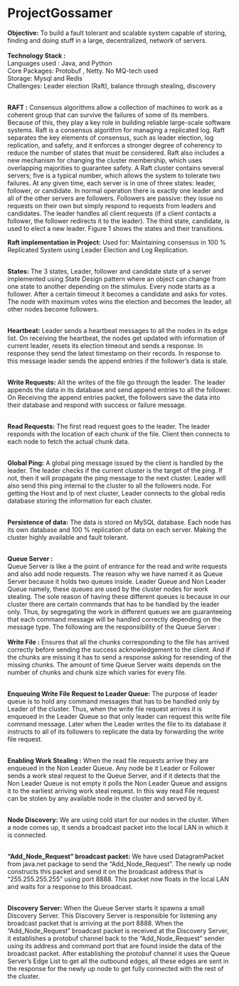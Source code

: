 # ProjectGossamer

<b>Objective:</b> To build a fault tolerant and scalable system capable of storing, finding and doing stuff in a large, decentralized, network of servers.
<br/><br/>
<b>Technology Stack :</b><br/>
Languages used : Java, and Python<br/>
Core Packages: Protobuf , Netty. No MQ-tech used<br/>
Storage: Mysql and Redis<br/>
Challenges: Leader election (Raft), balance through stealing, discovery<br/></br>

<b>RAFT :</b>
Consensus algorithms allow a collection of machines to work as a coherent group that can survive the failures of some of its members. Because of this, they play a key role in building reliable large-scale software systems.
Raft is a consensus algorithm for managing a replicated log. Raft separates the key elements of consensus, such as leader election, log replication, and safety, and it enforces a stronger degree of coherency to reduce the number of states that must be considered. Raft also includes a new mechanism for changing the cluster membership, which uses overlapping majorities to guarantee safety.
 A Raft cluster contains several servers; five is a typical number, which allows the system to tolerate two failures. At any given time, each server is in one of three states: leader, follower, or candidate. In normal operation there is exactly one leader and all of the other servers are followers. Followers are passive: they issue no requests on their own but simply respond to requests from leaders and candidates. The leader handles all client requests (if a client contacts a follower, the follower redirects it to the leader). The third state, candidate, is used to elect a new leader. Figure 1 shows the states and their transitions.


<b>Raft implementation in Project:</b>
Used for: Maintaining consensus in 100 % Replicated System using Leader Election and Log Replication. </br></br>

<b>States:</b> The 3 states, Leader, follower and candidate state of a server implemented using State Design pattern where an object can change from one state to another depending on the stimulus. Every node starts as a follower. After a certain timeout it becomes a candidate and asks for votes. The node with maximum votes wins the election and becomes the leader, all other nodes become followers. </br></br>

<b>Heartbeat:</b> Leader sends a heartbeat messages to all the nodes in its edge list. On receiving the heartbeat, the nodes get updated with information of current leader, resets its election timeout and sends a response. In response they send the latest timestamp on their records. In response to this message leader sends the append entries if the follower’s data is stale.</br></br>

<b>Write Requests:</b> All the writes of the file go through the leader. The leader appends the data in its database and send append entries to all the follower. On Receiving the append entries packet, the followers save the data into their database and respond with success or failure message.</br></br>

<b>Read Requests:</b> The first read request goes to the leader. The leader responds with the location of each chunk of the file. Client then connects to each node to fetch the actual chunk data. </br></br>

<b>Global Ping:</b> A global ping message issued by the client is handled by the leader. The leader checks if the current cluster is the target of the ping. If not, then it will propagate the ping message to the next cluster. Leader will also send this ping internal to the cluster to all the followers node. For getting the Host and Ip of next cluster, Leader connects to the global redis database storing the information for each cluster.</br></br>

<b>Persistence of data:</b> The data is stored on MySQL database. Each node has its own database and 100 % replication of data on each server. Making the cluster highly available and fault tolerant.</br></br>






<b>Queue Server : </b></br>
Queue Server is like a the point of entrance for the read and write requests and also add node requests. The reason why we have named it as Queue Server because it holds two queues inside. Leader Queue and Non Leader Queue namely, these queues are used by the cluster nodes for work stealing. The sole reason of having these different queues is because in our cluster there are certain commands that has to be handled by the leader only. Thus, by segregating the work in different queues we are guaranteeing that each command message will be handled correctly depending on the message type. The following are the responsibility of the Queue Server : </br></br>
<b>Write File :</b> Ensures that all the chunks corresponding to the file has arrived correctly before sending the success acknowledgement to the client. And if the chunks are missing it has to send a response asking for resending of the missing chunks.  The amount of time Queue Server waits depends on the number of chunks and chunk size which varies for every file.</br></br>

<b>Enqueuing Write File Request to Leader Queue:</b> The purpose of leader queue is to hold any command messages that has to be handled only by Leader of the cluster. Thus, when the write file request arrives it is enqueued in the Leader Queue so that only leader can request this write file command message. Later when the Leader writes the file to its database it instructs to all of its followers to replicate the data by forwarding the write file request. </br></br>

<b>Enabling Work Stealing :</b> When the read file requests arrive they are enqueued in the Non Leader Queue. Any node be it Leader or Follower sends a work steal request to the Queue Server, and if it detects that the Non Leader Queue is not empty it polls the Non Leader Queue and assigns it to the earliest arriving work steal request. In this way read File request can be stolen by any available node  in the cluster and served by it.</br></br>

<b>Node Discovery:</b>
We are using cold start for our nodes in the cluster. When a node comes up, it sends a broadcast packet into the local LAN in which it is connected. </br></br>

<b>“Add_Node_Request” broadcast packet:</b> We have used DatagramPacket from java.net package to send the “Add_Node_Request”. The newly up node constructs this packet and send it on the broadcast address that is “255.255.255.255” using port 8888. This packet now floats in the local LAN and waits for a response to this broadcast.</br></br>

<b>Discovery Server:</b> When the Queue Server starts it spawns a small Discovery Server. This Discovery Server is responsible for listening any broadcast packet that is arriving at the port 8888. When the “Add_Node_Request” broadcast packet is received at the Discovery Server, it establishes a protobuf channel back to the “Add_Node_Request” sender using its address and command port that are found inside the data of the broadcast packet. After establishing the protobuf channel it uses the Queue Server’s Edge List to get all the outbound edges, all these edges are sent in the response for the newly up node to get fully connected with the rest of the cluster. </br></br>
